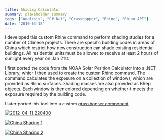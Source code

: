 ```yaml
---
title: Shading Calculator
summary: placeholder summary
tags: ["Analysis", "C#.Net", "Grasshopper", "Rhino", "Rhino API"]
date: "2010-03-15"
---
```


I developed this custom Rhino command to perform shading studies for a number of Chinese projects. There are specific building codes in areas of China which restrict how new construction can shade existing residential buildings. All residential units must be allowed to receive at least 2 hours of sunlight every year on Jan 21st.

I first ported the code from the [NOAA Solar Position Calculator](http://www.esrl.noaa.gov/gmd/grad/solcalc/azel.html) into a .NET Library, which I then used to create the custom Rhino command. The command calculates the exposure on a collection of windows, which are provided as Rhino surfaces. Shading masses are also provided as BRep objects. Each window is then colored depending on whether it meets the exposure required by the building code.

I later ported this tool into a custom [grasshopper component](http://www.ericanastas.com/solar-position-ghx-component/ "Solar Position Grasshopper Component").

[![](http://www.ericanastas.com/wp-content/uploads/2012/04/2012-04-11_220400-636x414.png "2012-04-11_220400")](2012-04-11_220400.png)

[![China Shading 1](http://www.ericanastas.com/wp-content/uploads/2010/03/China-Shading-1-636x610.png)](China-Shading-1.png)

[![China Shading 2](China-Shading-2.png)](http://www.ericanastas.com/wp-content/uploads/2010/03/China-Shading-2.png)
